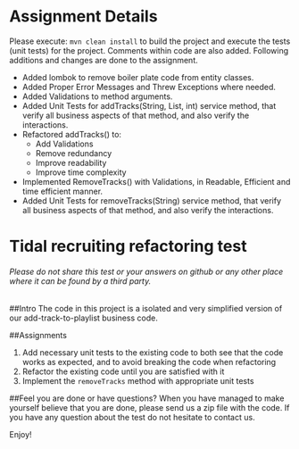 # Assignment Details
Please execute:
`mvn clean install` to build the project and execute the tests (unit tests) for the project.
Comments within code are also added. Following additions and changes are done to the assignment.
- Added lombok to remove boiler plate code from entity classes.
- Added Proper Error Messages and Threw Exceptions where needed.
- Added Validations to method arguments.
- Added Unit Tests for addTracks(String, List, int) service method, that verify all business aspects of that method, and also verify the interactions.
- Refactored addTracks() to: 
    - Add Validations
    - Remove redundancy
    - Improve readability
    - Improve time complexity
- Implemented RemoveTracks() with Validations, in Readable, Efficient and time efficient manner.
- Added Unit Tests for removeTracks(String) service method, that verify all business aspects of that method, and also verify the interactions.

# Tidal recruiting refactoring test

###### Please do not share this test or your answers on github or any other place where it can be found by a third party. 

##Intro
The code in this project is a isolated and very simplified version of our add-track-to-playlist business code.

##Assignments
1. Add necessary unit tests to the existing code to both see that the code works as expected, and to avoid breaking the code when refactoring
2. Refactor the existing code until you are satisfied with it
3. Implement the `removeTracks` method with appropriate unit tests

##Feel you are done or have questions?
When you have managed to make yourself believe that you are done, please send us a zip file with the code. If you have any question about the test do not hesitate to contact us.

Enjoy!
